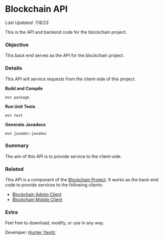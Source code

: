 # Blockchain API
*Last Updated: 7/8/23*

This is the API and backend code for the blockchain project.

### Objective
This back end serves as the API for the blockchain project.

### Details
This API will service requests from the client-side of this project.

**Build and Compile**
```shell
mvn package
```

**Run Unit Tests**
```shell
mvn test
```

**Generate Javadocs**
```shell
mvn javadoc:javadoc
```

### Summary
The aim of this API is to provide service to the client-side.

### Related
This API is a component of the [Blockchain Project](https://github.com/hunteryavitz/blockchain-main).  It works as the back-end code to provide services to the following clients:

- [Blockchain Admin Client](https://github.com/hunteryavitz/blockchain-client-admin)
- [Blockchain Mobile Client](https://github.com/hunteryavitz/blockchain-client-mobile)

### Extra
Feel free to download, modify, or use in any way.

Developer: [Hunter Yavitz](mailto:h.yavitz@gmail.com)

